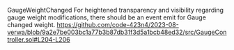 GaugeWeightChanged
 For heightened transparency and visibility regarding gauge weight modifications, there should be an event emit for Gauge changed weight.
https://github.com/code-423n4/2023-08-verwa/blob/9a2e7be003bc1a77b3b87db31f3d5a1bcb48ed32/src/GaugeController.sol#L204-L206